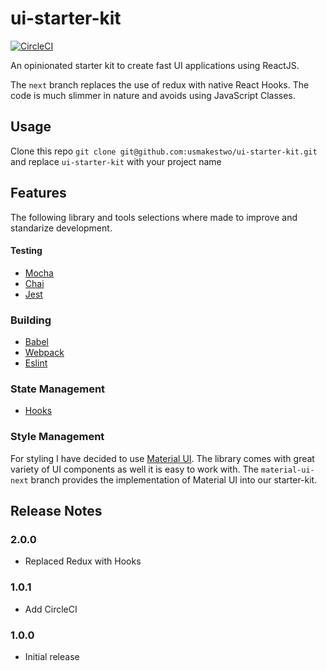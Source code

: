 # ui-starter-kit

[![CircleCI](https://circleci.com/gh/usmakestwo/ui-starter-kit.svg?style=svg)](https://circleci.com/gh/usmakestwo/ui-starter-kit)

An opinionated starter kit to create fast UI applications using ReactJS.

The `next` branch replaces the use of redux with native React Hooks. The code is much slimmer in nature and avoids using JavaScript Classes.

## Usage

Clone this repo `git clone git@github.com:usmakestwo/ui-starter-kit.git` and replace `ui-starter-kit` with your project name

## Features

The following library and tools selections where made to improve and standarize development.

#### Testing

- [Mocha](https://mochajs.org/)
- [Chai](https://www.chaijs.com/)
- [Jest](https://jestjs.io/)

### Building

- [Babel](https://babeljs.io/)
- [Webpack](https://webpack.js.org/)
- [Eslint](https://eslint.org/)


### State Management

- [Hooks](https://reactjs.org/docs/hooks-overview.html)

### Style Management

For styling I have decided to use [Material UI](https://material-ui.com/).
The library comes with great variety of UI components as well it is easy to work with. The `material-ui-next` branch provides the implementation
of Material UI into our starter-kit.


## Release Notes

### 2.0.0
- Replaced Redux with Hooks

### 1.0.1
- Add CircleCI

### 1.0.0
- Initial release
